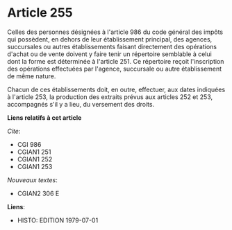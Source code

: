 # Article 255

Celles des personnes désignées à l'article 986 du code général des impôts qui possèdent, en dehors de leur établissement
principal, des agences, succursales ou autres établissements faisant directement des opérations d'achat ou de vente doivent y
faire tenir un répertoire semblable à celui dont la forme est déterminée à l'article 251. Ce répertoire reçoit l'inscription
des opérations effectuées par l'agence, succursale ou autre établissement de même nature.

Chacun de ces établissements doit, en outre, effectuer, aux dates indiquées à l'article 253, la production des extraits
prévus aux articles 252 et 253, accompagnés s'il y a lieu, du versement des droits.

**Liens relatifs à cet article**

_Cite_:

  - CGI 986
  - CGIAN1 251
  - CGIAN1 252
  - CGIAN1 253

_Nouveaux textes_:

  - CGIAN2 306 E

**Liens**:

  - HISTO: EDITION 1979-07-01
